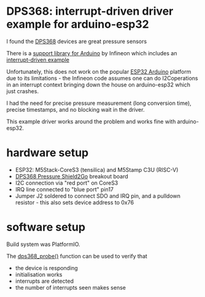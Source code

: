 # DPS368: interrupt-driven driver example for arduino-esp32

I found the [DPS368](https://www.infineon.com/cms/en/product/sensor/pressure-sensors/pressure-sensors-for-iot/dps368/) devices are great pressure sensors

There is a [support library for Arduino](https://github.com/Infineon/arduino-xensiv-dps3xx) by Infineon which includes an [interrupt-driven example](https://github.com/Infineon/arduino-xensiv-dps3xx/blob/master/examples/i2c_interrupt/i2c_interrupt.ino)

Unfortunately, this does not work on the popular [ESP32 Arduino](https://github.com/espressif/arduino-esp32) platform due to its limitations - the Infineon code assumes one can do I2Coperations in an interrupt context bringing down the house on arduino-esp32 which just crashes.

I had the need for precise pressure measurement (long conversion time), precise timestamps, and no blocking wait in the driver.

This  example driver works around the problem and works fine with  arduino-esp32.

# hardware setup

- ESP32: M5Stack-CoreS3 (tensilica) and M5Stamp C3U (RISC-V)
- [DPS368 Pressure Shield2Go](https://www.mouser.at/datasheet/2/196/Infineon_DPS368_Shield2Go_Quick_Start_Guide_GS_v01-3131997.pdf) breakout board
- I2C connection via "red port" on CoreS3
- IRQ line connected to "blue port" pin17
- Jumper J2 soldered to connect SDO and IRQ pin, and a pulldown resistor - this also sets device address to 0x76

# software setup

Build system was PlatformIO.

The [dps368_probe()](https://github.com/mhaberler/dps368-arduino-esp32-irq/blob/main/irqtest/dps3xxprobe.cpp) function can be used to verify that

- the device is responding
- initialisation works
- interrupts are detected
- the number of interrupts seen makes sense

